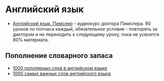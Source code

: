 # Английский язык

- [Английский язык. Пимслер](https://t.me/PimslerEng) - аудиокурс доктора Пимслера. 90 уроков по полчаса каждый, обязательное условие - повторять за диктором и не переходить к следующему уроку, пока не усвоится 80% материала.


## Пополнение словарного запаса
- [1000 популярных слов в английском языке](https://puzzle-english.com/directory/1000-popular-words)
- [1000 самых важных слов английского языка](https://englex.ru/most-important-english-words/)
